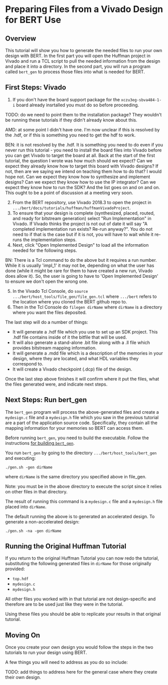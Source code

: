 # Preparing Files from a Vivado Design for BERT Use

## Overview
This tutorial will show you how to generate the needed files to run your own design with BERT.  In the first part you will open the Huffman project in Vivado and run a TCL script to pull the needed information from the design and place it into a directory.  In the second part, you will run a program called `bert_gen` to process those files into what is needed for BERT.

## First Steps: Vivado
1. If you don't have the board support package for the `xczu3eg-sbva484-1-i` board already insrtalled you must do so before proceeding.

TODO: do we need to point them to the installation package?  They wouldn't
be running these tutorials if they didn't already know about this.

AMD: at some point I didn't have one.  I'm now unclear if this is resolved
by the .hdf, or if this is something you need to get the hdf to work.

BEN: it is not resolved by the .hdf.  It is something you need to do even if you never run this tutorial - you need to install the board files into Vivado before you can get Vivado to target the board at all.  Back at the start of the first tutorial, the question I wrote was how much should we expect?  Can we expect they already know how to target this board with Vivado designs?  If not, then are we saying we intend on teaching them how to do that?  I would hope not.  Can we expect they know how to synthesize and implement designs?  Can we expect they know how to use the IP integrator?  Can we expect they know how to run the SDK?  And the list goes on and on and on.  This ought to be a point of discussion at a meeting very soon.

2. From the BERT repository, use Vivado 2018.3 to open the project in `.../bert/docs/tutorials/huffman/huffmanVivadoProject`.
3. To ensure that your design is complete (synthesized, placed, routed, and ready for bitstream generation) select "Run Implementation" in Vivado.  If Vivado thinks the project is not out of date it will say "A completed implementation run exists?  Re-run anyway?".  You do not need to if that is the case but if it is not, you will have to wait while it re-runs the implementation steps.
4. Next, click "Open Implemented Design" to load all the information needed for the following steps.

BN: There is a Tcl command to do the above but it requires a run number.  While it is usually 'impl_1' it may not be, depending on what the user has done (while it might be rare for them to have created a new run, Vivado does allow it).  So, the user is going to have to 'Open Implemented Design' to ensure we don't open the wrong one.

5. In the Vivado Tcl Console, do `source .../bert/host_tools/file_gen/file_gen.tcl` where `.../bert` refers to the location where you cloned the BERT github repo to.  
6. Then in the Tcl Console do `filegen dirName` where `dirName` is a directory where you want the files deposited.

The last step will do a number of things:
- It will generate a .hdf file which you use to set up an SDK project.  This .hdf file contains inside of it the bitfile that will be used.
- It will also generate a stand-alone .bit file along with a .ll file which provides bitstream mapping information.
- It will generate a .mdd file which is a description of the memories in your design, where they are located, and what HDL variables they correspond to. 
- It will create a Vivado checkpoint (.dcp) file of the design.

Once the last step above finishes it will confirm where it put the files, what the files generated were, and indicate next steps.

## Next Steps: Run bert_gen
The `bert_gen` program will process the above-generated files and create a `mydesign.c` file and a `mydesign.h` file which you saw in the previous tutorial are a part of the application source code.  Specifically, they contain all the mapping information for your memories so BERT can access them.

Before running `bert_gen`, you need to build the executable.
Follow the instructions [for building `bert_gen`](../../host_tools/build.md). 

You run `bert_gen` by going to the directory `.../bert/host_tools/bert_gen` and executing:
```
./gen.sh -gen dirName
```
where `dirName` is the same directory you specified above in file_gen.


Note: you must be in the above directory to execute the script since it relies on other files in that directory.  

The result of running this command is a `mydesign.c` file and a `mydesign.h` file placed into `dirName`.

The default running the above is to generated an accelerated design.  To generate a non-accelerated design:
```
./gen.sh -na -gen dirName
```


## Running the Original Huffman Tutorial
If you return to the original Huffman Tutorial you can now redo the tutorial, substituting the following generated files in `dirName` for those originally provided:
- `top.hdf`
- `mydesign.c`
- `mydesign.h`

All other files you worked with in that tutorial are not design-specific and therefore are to be used just like they were in the tutorial.

Using these files you should be able to replicate your results in that original tutorial.

## Moving On
Once you create your own design you would follow the steps in the two tutorials to run your design using BERT. 

A few things you will need to address as you do so include:

TODO: add things to address here for the general case where they create their own design.
